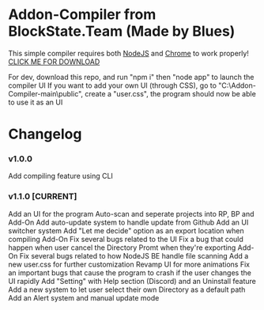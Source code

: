 # Addon-Compiler from BlockState.Team (Made by Blues)

This simple compiler requires both [NodeJS](https://nodejs.org/en) and [Chrome](https://www.google.com/chrome/) to work properly!
[CLICK ME FOR DOWNLOAD](https://blockstate.team/projects/BlockState-Add-On-Compiler.vbs)


For dev, download this repo, and run "npm i" then "node app" to launch the compiler UI
If you want to add your own UI (through CSS), go to "C:\Addon-Compiler-main\public", create a "user.css", the program should now be able to use it as an UI

# Changelog
### v1.0.0
Add compiling feature using CLI

### v1.1.0 [CURRENT]
Add an UI for the program
Auto-scan and seperate projects into RP, BP and Add-On
Add auto-update system to handle update from Github
Add an UI switcher system
Add "Let me decide" option as an export location when compiling Add-On
Fix several bugs related to the UI
Fix a bug that could happen when user cancel the Directory Promt when they're exporting Add-On
Fix several bugs related to how NodeJS BE handle file scanning
Add a new user.css for further customization
Revamp UI for more animations
Fix an important bugs that cause the program to crash if the user changes the UI rapidly
Add "Setting" with Help section (Discord) and an Uninstall feature
Add a new system to let user select their own Directory as a default path
Add an Alert system and manual update mode
